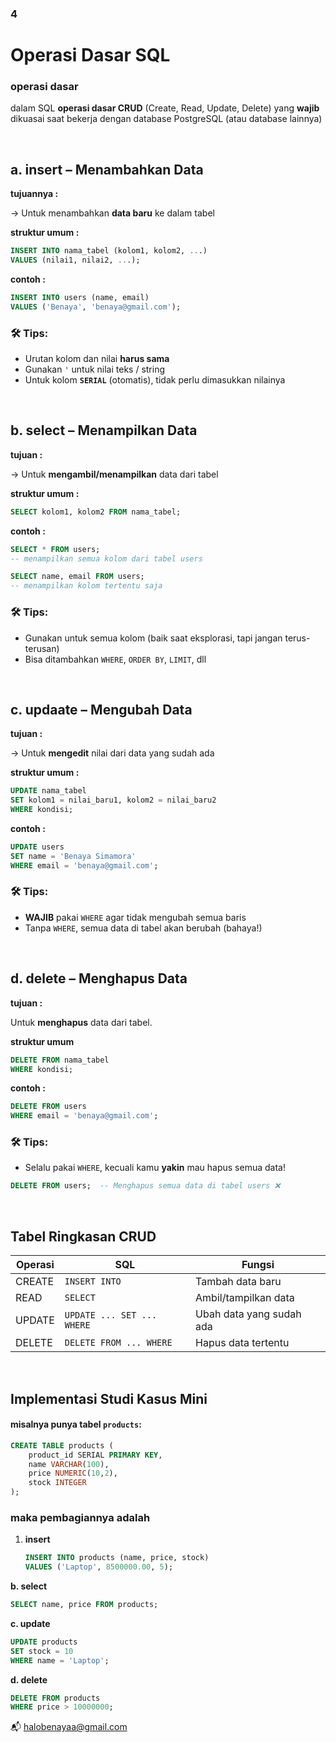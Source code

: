 ### 4
# **Operasi Dasar SQL**
### operasi dasar 
dalam SQL **operasi dasar CRUD** (Create, Read, Update, Delete) yang **wajib**  dikuasai saat bekerja dengan database PostgreSQL (atau database lainnya)

<br/>

## a. insert – Menambahkan Data

**tujuannya :**

→ Untuk menambahkan **data baru** ke dalam tabel

**struktur umum :**

```sql
INSERT INTO nama_tabel (kolom1, kolom2, ...)
VALUES (nilai1, nilai2, ...);
```

**contoh :**

```sql
INSERT INTO users (name, email)
VALUES ('Benaya', 'benaya@gmail.com');

```

### 🛠 Tips:

- Urutan kolom dan nilai **harus sama**
- Gunakan `'` untuk nilai teks / string
- Untuk kolom **`SERIAL`** (otomatis), tidak perlu dimasukkan nilainya

<br/>

## b. select – Menampilkan Data

**tujuan :**

→ Untuk **mengambil/menampilkan** data dari tabel

**struktur umum :**

```sql
SELECT kolom1, kolom2 FROM nama_tabel;
```

**contoh :**

```sql
SELECT * FROM users;
-- menampilkan semua kolom dari tabel users

SELECT name, email FROM users;
-- menampilkan kolom tertentu saja
```

### 🛠 Tips:

- Gunakan  untuk semua kolom (baik saat eksplorasi, tapi jangan terus-terusan)
- Bisa ditambahkan `WHERE`, `ORDER BY`, `LIMIT`, dll

<br/>

## c. updaate – Mengubah Data

**tujuan :** 

→ Untuk **mengedit** nilai dari data yang sudah ada

**struktur umum :** 

```sql
UPDATE nama_tabel
SET kolom1 = nilai_baru1, kolom2 = nilai_baru2
WHERE kondisi;
```

**contoh :**

```sql
UPDATE users
SET name = 'Benaya Simamora'
WHERE email = 'benaya@gmail.com';

```

### 🛠 Tips:

- **WAJIB** pakai `WHERE` agar tidak mengubah semua baris
- Tanpa `WHERE`, semua data di tabel akan berubah (bahaya!)

<br/>

## d. delete – Menghapus Data

**tujuan :**

Untuk **menghapus** data dari tabel.

**struktur umum**

```sql
DELETE FROM nama_tabel
WHERE kondisi;
```

**contoh :**

```sql
DELETE FROM users
WHERE email = 'benaya@gmail.com';

```

### 🛠 Tips:

- Selalu pakai `WHERE`, kecuali kamu **yakin** mau hapus semua data!

```sql
DELETE FROM users;  -- Menghapus semua data di tabel users ❌
```

<br/>

## Tabel Ringkasan CRUD

| Operasi | SQL | Fungsi |
| --- | --- | --- |
| CREATE | `INSERT INTO` | Tambah data baru |
| READ | `SELECT` | Ambil/tampilkan data |
| UPDATE | `UPDATE ... SET ... WHERE` | Ubah data yang sudah ada |
| DELETE | `DELETE FROM ... WHERE` | Hapus data tertentu |

<br/>

## Implementasi Studi Kasus Mini

#### misalnya punya tabel `products`:

```sql
CREATE TABLE products (
    product_id SERIAL PRIMARY KEY,
    name VARCHAR(100),
    price NUMERIC(10,2),
    stock INTEGER
);

```

### maka pembagiannya adalah

1. **insert**
    
    ```sql
    INSERT INTO products (name, price, stock)
    VALUES ('Laptop', 8500000.00, 5);
    ```
    

**b. select**

```sql
SELECT name, price FROM products;
```

**c. update**

```sql
UPDATE products
SET stock = 10
WHERE name = 'Laptop';
```

**d. delete**

```sql
DELETE FROM products
WHERE price > 10000000;
```

📬 [halobenayaa@gmail.com](mailto:halobenayaa@gmail.com)
